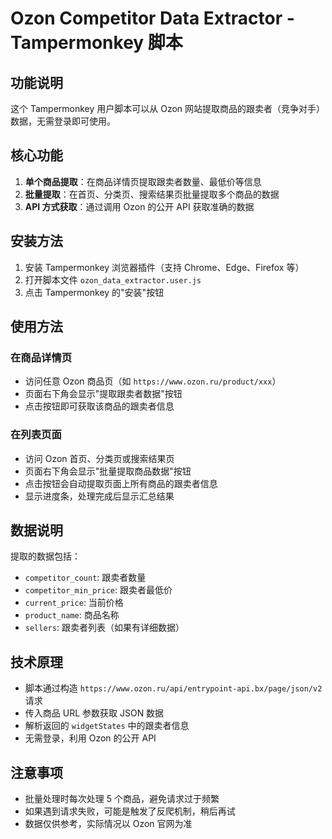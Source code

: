 # Ozon Competitor Data Extractor - Tampermonkey 脚本

## 功能说明
这个 Tampermonkey 用户脚本可以从 Ozon 网站提取商品的跟卖者（竞争对手）数据，无需登录即可使用。

## 核心功能
1. **单个商品提取**：在商品详情页提取跟卖者数量、最低价等信息
2. **批量提取**：在首页、分类页、搜索结果页批量提取多个商品的数据
3. **API 方式获取**：通过调用 Ozon 的公开 API 获取准确的数据

## 安装方法
1. 安装 Tampermonkey 浏览器插件（支持 Chrome、Edge、Firefox 等）
2. 打开脚本文件 `ozon_data_extractor.user.js`
3. 点击 Tampermonkey 的"安装"按钮

## 使用方法

### 在商品详情页
- 访问任意 Ozon 商品页（如 `https://www.ozon.ru/product/xxx`）
- 页面右下角会显示"提取跟卖者数据"按钮
- 点击按钮即可获取该商品的跟卖者信息

### 在列表页面
- 访问 Ozon 首页、分类页或搜索结果页
- 页面右下角会显示"批量提取商品数据"按钮
- 点击按钮会自动提取页面上所有商品的跟卖者信息
- 显示进度条，处理完成后显示汇总结果

## 数据说明
提取的数据包括：
- `competitor_count`: 跟卖者数量
- `competitor_min_price`: 跟卖者最低价
- `current_price`: 当前价格
- `product_name`: 商品名称
- `sellers`: 跟卖者列表（如果有详细数据）

## 技术原理
- 脚本通过构造 `https://www.ozon.ru/api/entrypoint-api.bx/page/json/v2` 请求
- 传入商品 URL 参数获取 JSON 数据
- 解析返回的 `widgetStates` 中的跟卖者信息
- 无需登录，利用 Ozon 的公开 API

## 注意事项
- 批量处理时每次处理 5 个商品，避免请求过于频繁
- 如果遇到请求失败，可能是触发了反爬机制，稍后再试
- 数据仅供参考，实际情况以 Ozon 官网为准